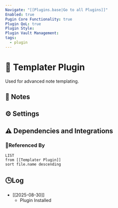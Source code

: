 ```yaml
---
Navigate: "[[Plugins.base|Go to all Plugins]]"
Enabled: true
Pugin Core Functionality: true
Plugin QoL: true
Plugin Style:
Plugin Vault Management:
tags:
  - plugin
---
```

# 🔌 Templater Plugin

Used for advanced note templating.

## 📝 Notes

## ⚙️ Settings

## ⚠️ Dependencies and Integrations

### 🔗Referenced By

```dataview
LIST
from [[Templater Plugin]]
sort file.name descending
```

## 🕒Log

- [[2025-08-30]]
	- Plugin Installed
